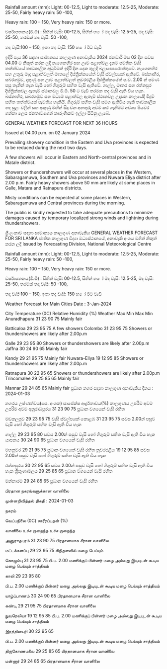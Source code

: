 Rainfall amount (mm): Light: 00-12.5, Light to moderate: 12.5-25, Moderate: 25-50, Fairly heavy rain: 50 -100,

Heavy rain: 100 – 150, Very heavy rain: 150 or more.

වර්ෂාපතනය(මි.මී) : සිහින් වැසි: 00-12.5, සිහින් හ ෝ මද වැසි: 12.5-25, මද වැසි: 25-50, තරමක් තද වැසි: 50 -100,

තද වැසි:100 – 150, ඉතා තද වැසි: 150 හ ෝ ඊට වැඩි

ඉදිරි පැය 36 සඳහා සාමාන්‍යය කාලගුණ අනාවැකිය 2024 ජනවාරි මස 02 දින සවස 04.00 ට නිකුත් කරන ලදි නැගෙනහිර සහ ඌව පළාත්වල දැනට පවතින වැසි තත්ත්වයේ තාවකාලික අඩුවීමක් ඉදිරි දින දෙක තුලදී බලාපොරොත්තුවේ. නැගෙනහිර සහ උතුරු මැද පළාත්වලත් මාතලේ දිස්ත්‍රික්කයේත් වැසි ස්වල්පයක් ඇතිවේ. බස්නාහිර, සබරගමුව, දකුණු සහ ඌව පළාත්වලත් නුවරඑළිය දිස්ත්‍රික්කයේත් ප.ව. 2.00 න් පමණ පසු තැනින් තැන වැසි හෝ ගිගුරුම් සහිත වැසි ඇතිවේ. ගාල්ල, මාතර සහ රත්නපුර දිස්ත්‍රික්කවල ඇතැම් ස්ථානවල මි.මි. 50 ට වැඩි තරමක තද වැසි ඇති විය හැක. බස්නාහිර, සබරගමුව සහ මධ්‍යම පළාත්වල ඇතැම් ස්ථානවල උදෑසන කාලයේදී මීදුම් සහිත තත්ත්වයක් පැවතිය හැකියි. ගිගුරුම් සහිත වැසි සමග ඇතිවිය හැකි තාවකාලික තද සුළං වලින් සහ අකුණු මඟින් සිදු වන අනතුරු අවම කර ගැනීමට අවශ්‍ය පියවර ගන්නා ලෙස ජනතාවගෙන් කාරුණිකව ඉල්ලා සිටිනු ලැබේ.

GENERAL WEATHER FORECAST FOR NEXT 36 HOURS

Issued at 04.00 p.m. on 02 January 2024

Prevailing showery condition in the Eastern and Uva provinces is expected to be reduced during the next two days.

A few showers will occur in Eastern and North-central provinces and in Matale district.

Showers or thundershowers will occur at several places in the Western, Sabaragamuwa, Southern and Uva provinces and Nuwara Eliya district after 2.00 p.m. Fairly heavy showers above 50 mm are likely at some places in Galle, Matara and Ratnapura districts.

Misty conditions can be expected at some places in Western, Sabaragamuwa and Central provinces during the morning.

The public is kindly requested to take adequate precautions to minimize damages caused by temporary localized strong winds and lightning during thundershowers.

ශ්‍රී ලංකාව සඳහා සාමාන්‍යය කාලගුණ අනාවැකිය GENERAL WEATHER FORECAST FOR SRI LANKA ජාතික කාලගුණ විද්‍යා මධ්‍යස්ථානයේ, අනාවැකි අංශය මගින් නිකුත් කරන ලදි Issued by Forecasting Division, National Meteorological Centre

Rainfall amount (mm): Light: 00-12.5, Light to moderate: 12.5-25, Moderate: 25-50, Fairly heavy rain: 50 -100,

Heavy rain: 100 – 150, Very heavy rain: 150 or more.

වර්ෂාපතනය(මි.මී) : සිහින් වැසි: 00-12.5, සිහින් හ ෝ මද වැසි: 12.5-25, මද වැසි: 25-50, තරමක් තද වැසි: 50 -100,

තද වැසි:100 – 150, ඉතා තද වැසි: 150 හ ෝ ඊට වැඩි

Weather Forecast for Main Cities Date : 3-Jan-2024

City Temperature (0C) Relative Humidity (%) Weather Max Min Max Min Anuradhapura 31 23 90 75 Mainly fair

Batticaloa 29 23 95 75 A few showers Colombo 31 23 95 75 Showers or thundershowers are likely after 2.00p.m

Galle 29 23 95 80 Showers or thundershowers are likely after 2.00p.m Jaffna 30 24 90 65 Mainly fair

Kandy 29 21 95 75 Mainly fair Nuwara-Eliya 19 12 95 85 Showers or thundershowers are likely after 2.00p.m

Ratnapura 30 22 95 65 Showers or thundershowers are likely after 2.00p.m Trincomalee 29 25 85 65 Mainly fair

Mannar 29 24 85 65 Mainly fair ප්‍රධාන නගර සදහා කාලගුණ අනාවැකිය දිනය : 2024-01-03

නගරය උෂ්ණත්වය(සෙ. අංශක) සාපේක්ෂ ආර්ද්‍රතාවය(%) කාලගුණය උපරිම අවම උපරිම අවම අනුරාධපුරය 31 23 90 75 ප්‍රධාන වශයෙන් වැසි රහිත

මඩකලපුව 29 23 95 75 වැසි ස්වල්පයක් කොළඹ 31 23 95 75 සවස 2.00න් පසුව වැසි හෝ ගිගුරුම් සහිත වැසි ඇති විය හැක

ගාල්ල 29 23 95 80 සවස 2.00න් පසුව වැසි හෝ ගිගුරුම් සහිත වැසි ඇති විය හැක යාපනය 30 24 90 65 ප්‍රධාන වශයෙන් වැසි රහිත

මහනුවර 29 21 95 75 ප්‍රධාන වශයෙන් වැසි රහිත නුවරඑළිය 19 12 95 85 සවස 2.00න් පසුව වැසි හෝ ගිගුරුම් සහිත වැසි ඇති විය හැක

රත්නපුරය 30 22 95 65 සවස 2.00න් පසුව වැසි හෝ ගිගුරුම් සහිත වැසි ඇති විය හැක ත්‍රිකුණාමලය 29 25 85 65 ප්‍රධාන වශයෙන් වැසි රහිත

මන්නාරම 29 24 85 65 ප්‍රධාන වශයෙන් වැසි රහිත

பிரதான நகரங்களுக்கான வானிலை

முன்னறிவித்தல் திகதி : 2024-01-03

நகரம்

வெப்பநிலை (0C) சாரீரப்பதன் (%)

வானிலை உச்ச குறைந்த உச்ச குறைந்த

அனுராதபுரம் 31 23 90 75 பிரதானமாக சீரான வானிலை

மட்டக்களப்பு 29 23 95 75 சிறிதளவில் மழை பெய்யும்

கொழும்பு 31 23 95 75 பி.ப. 2.00 மணிக்குப் பின்னர் மழை அல்லது இடியுடன் கூடிய மழை பெய்யும் சாத்தியம்

காலி 29 23 95 80

பி.ப. 2.00 மணிக்குப் பின்னர் மழை அல்லது இடியுடன் கூடிய மழை பெய்யும் சாத்தியம்

யாழ்ப்பாணம் 30 24 90 65 பிரதானமாக சீரான வானிலை

கண்டி 29 21 95 75 பிரதானமாக சீரான வானிலை

நுவரெலியா 19 12 95 85 பி.ப. 2.00 மணிக்குப் பின்னர் மழை அல்லது இடியுடன் கூடிய மழை பெய்யும் சாத்தியம்

இரத்தினபுரி 30 22 95 65

பி.ப. 2.00 மணிக்குப் பின்னர் மழை அல்லது இடியுடன் கூடிய மழை பெய்யும் சாத்தியம்

திருகோணமலை 29 25 85 65 பிரதானமாக சீரான வானிலை

மன்னார் 29 24 85 65 பிரதானமாக சீரான வானிலை